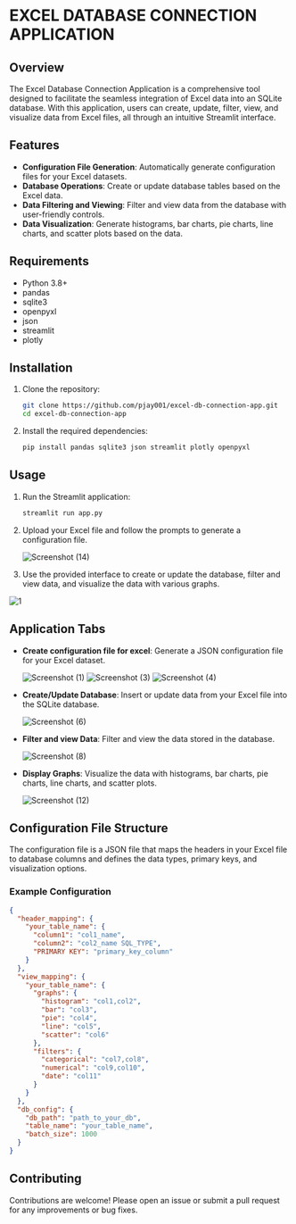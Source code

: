 
# EXCEL DATABASE CONNECTION APPLICATION

## Overview
The Excel Database Connection Application is a comprehensive tool designed to facilitate the seamless integration of Excel data into an SQLite database. With this application, users can create, update, filter, view, and visualize data from Excel files, all through an intuitive Streamlit interface.

## Features
- **Configuration File Generation**: Automatically generate configuration files for your Excel datasets.
- **Database Operations**: Create or update database tables based on the Excel data.
- **Data Filtering and Viewing**: Filter and view data from the database with user-friendly controls.
- **Data Visualization**: Generate histograms, bar charts, pie charts, line charts, and scatter plots based on the data.

## Requirements
- Python 3.8+
- pandas
- sqlite3
- openpyxl
- json
- streamlit
- plotly

## Installation
1. Clone the repository:
   ```bash
   git clone https://github.com/pjay001/excel-db-connection-app.git
   cd excel-db-connection-app
   ```

2. Install the required dependencies:
   ```bash
   pip install pandas sqlite3 json streamlit plotly openpyxl
   ```

## Usage
1. Run the Streamlit application:
   ```bash
   streamlit run app.py
   ```

2. Upload your Excel file and follow the prompts to generate a configuration file.

   ![Screenshot (14)](https://github.com/user-attachments/assets/a1718f88-78f2-46a3-85ec-f8e6fa950351)

3. Use the provided interface to create or update the database, filter and view data, and visualize the data with various graphs.

![1](https://github.com/user-attachments/assets/483b2f62-4b5e-4c78-87f9-ac31674fac60)

## Application Tabs
- **Create configuration file for excel**: Generate a JSON configuration file for your Excel dataset.
  
  ![Screenshot (1)](https://github.com/user-attachments/assets/fcc3aad2-13e9-4cdc-9b60-6127729fec4b)
  ![Screenshot (3)](https://github.com/user-attachments/assets/05fba07e-7d24-4389-857c-fdf674dd52eb)
  ![Screenshot (4)](https://github.com/user-attachments/assets/c45613b3-b1cc-42db-bd7e-bd12819d7947)

- **Create/Update Database**: Insert or update data from your Excel file into the SQLite database.
  
  ![Screenshot (6)](https://github.com/user-attachments/assets/e2727342-0768-40e0-b623-cf8dc1fa0b64)

- **Filter and view Data**: Filter and view the data stored in the database.
  
  ![Screenshot (8)](https://github.com/user-attachments/assets/da1cc946-3cbf-41b6-9a5f-070a177b498b)

- **Display Graphs**: Visualize the data with histograms, bar charts, pie charts, line charts, and scatter plots.
  
  ![Screenshot (12)](https://github.com/user-attachments/assets/0c6676b4-6165-4789-b4e9-d5b0514eac9a)

## Configuration File Structure
The configuration file is a JSON file that maps the headers in your Excel file to database columns and defines the data types, primary keys, and visualization options.

### Example Configuration
```json
{
  "header_mapping": {
    "your_table_name": {
      "column1": "col1_name",
      "column2": "col2_name SQL_TYPE",
      "PRIMARY KEY": "primary_key_column"
    }
  },
  "view_mapping": {
    "your_table_name": {
      "graphs": {
        "histogram": "col1,col2",
        "bar": "col3",
        "pie": "col4",
        "line": "col5",
        "scatter": "col6"
      },
      "filters": {
        "categorical": "col7,col8",
        "numerical": "col9,col10",
        "date": "col11"
      }
    }
  },
  "db_config": {
    "db_path": "path_to_your_db",
    "table_name": "your_table_name",
    "batch_size": 1000
  }
}
```

## Contributing
Contributions are welcome! Please open an issue or submit a pull request for any improvements or bug fixes.

